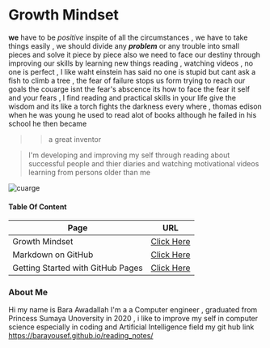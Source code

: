 # Growth Mindset  

**we** have to be *positive* inspite of all the circumstances , we have to take things easily , we should divide any ***problem*** or any trouble into small pieces and solve it piece by piece
also we need to face our destiny through improving our skills by learning new things reading , watching videos , no one is perfect , I like waht einstein has said no one is stupid 
but cant ask a fish to climb a tree , the fear of failure stops us form trying to reach our goals the couarge isnt the fear's abscence its how to face the fear it self and your  fears , I find reading and practical skills in your life give the wisdom and its like a torch fights the darkness every where , thomas edison when he was young he used to read alot of books although he failed in his school he then became 
>> a great inventor 


> I'm developing and improving my self through reading about successful people and thier diaries and watching motivational videos learning from persons older than me

![cuarge](https://i.pinimg.com/564x/2c/04/52/2c0452f8953e2b8eb2b2d20e29451dda.jpg)

#### Table Of Content ####

| **Page**  | **URL**  |   
|---|---|
|  Growth Mindset | [Click Here](https://www.atlassian.com/blog/inside-atlassian/growth-mindset)  |  
| Markdown on GitHub  | [Click Here ](https://docs.github.com/en/github/writing-on-github/getting-started-with-writing-and-formatting-on-github/basic-writing-and-formatting-syntax)  |   
|  Getting Started with GitHub Pages |  [Click Here](https://guides.github.com/features/pages/) |   



### About Me
Hi my name is Bara Awadallah I'm a a Computer engineer , graduated from Princess Sumaya Unoversity in 2020 , i like to improve my self in computer science especially in coding and Artificial Intelligence field my git hub link https://barayousef.github.io/reading_notes/

